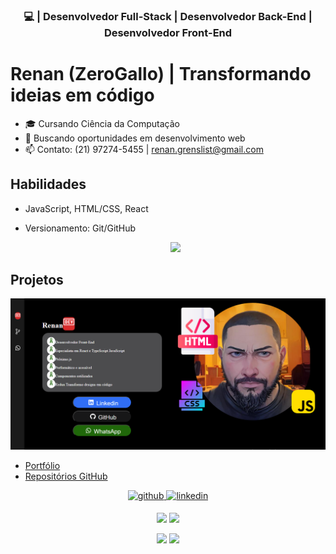 
  


### <div align="center">💻 | Desenvolvedor Full-Stack | Desenvolvedor Back-End | Desenvolvedor Front-End </div>  

# Renan (ZeroGallo) | Transformando ideias em código
- 🎓 Cursando Ciência da Computação  
- 💼 Buscando oportunidades em desenvolvimento web  
- 📫 Contato: (21) 97274-5455 | renan.grenslist@gmail.com  

## Habilidades  
- JavaScript, HTML/CSS, React  
- Versionamento: Git/GitHub
  <div align="center">  

  <img src="https://skillicons.dev/icons?i=vite,react,git,css,html,js,ts,mongo,nodejs,npm" />
</div>

## Projetos  
![Preview do Relógio](https://github.com/Zerogallo/NovoPortf-lio/blob/main/public/cad.PNG)
- [Portfólio](https://zerogallo.github.io/NovoPortf-lio/)  
- [Repositórios GitHub](https://github.com/Zerogallo)

<div align="center">
<a href="https://github.com/Zerogallo" target="_blank">
<img src=https://img.shields.io/badge/github-%2324292e.svg?&style=for-the-badge&logo=github&logoColor=white alt=github style="margin-bottom: 5px;" />
</a>

<a href="https://www.linkedin.com/in/renan-ferreira-44b944311/" target="_blank">
<img src=https://img.shields.io/badge/linkedin-%231E77B5.svg?&style=for-the-badge&logo=linkedin&logoColor=white alt=linkedin style="margin-bottom: 5px;" />
</a>  
</div> 


<p align="center">
  <img src="https://github-readme-stats.vercel.app/api?username=Zerogallo&show_icons=true&theme=transparent" />


  <img src="https://github-readme-stats.vercel.app/api/top-langs/?username=Zerogallo&size_weight=0.5&count_weight=0.5&theme=transparent" />



  
</p>  

<p align="center">
  <img src="https://profile-readme-generator.com/assets/pacman.svg" />
 <img src="https://profile-readme-generator.com/assets/snake.svg" />
  
</p>  






